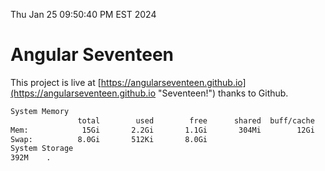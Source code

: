 Thu Jan 25 09:50:40 PM EST 2024

# Angular Seventeen


This project is live at [https://angularseventeen.github.io](https://angularseventeen.github.io "Seventeen!") thanks to Github.

```bash
System Memory
               total        used        free      shared  buff/cache   available
Mem:            15Gi       2.2Gi       1.1Gi       304Mi        12Gi        13Gi
Swap:          8.0Gi       512Ki       8.0Gi
System Storage
392M	.
```
```bash
